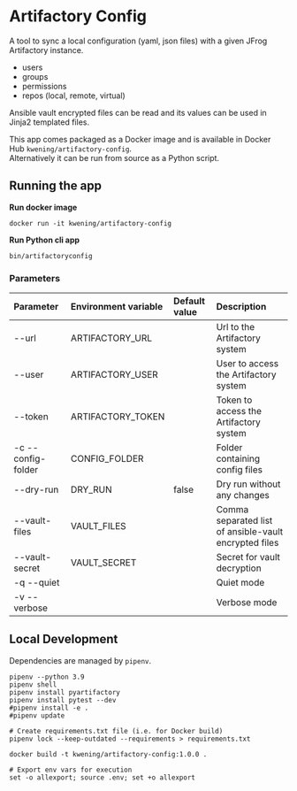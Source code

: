 # Artifactory Config

A tool to sync a local configuration (yaml, json files) with a given JFrog
Artifactory instance.

* users
* groups
* permissions
* repos (local, remote, virtual)

Ansible vault encrypted files can be read and its values can be used in Jinja2 templated files.

This app comes packaged as a Docker image and is available in Docker Hub `kwening/artifactory-config`.   
Alternatively it can be run from source as a Python script.

## Running the app

**Run docker image**

```shell
docker run -it kwening/artifactory-config
```

**Run Python cli app**

```shell
bin/artifactoryconfig
```

### Parameters

| Parameter | Environment variable | Default value | Description |
| :--- | :--- | :--- | :--- |
| --url | ARTIFACTORY_URL | | Url to the Artifactory system |
| --user | ARTIFACTORY_USER | | User to access the Artifactory system |
| --token | ARTIFACTORY_TOKEN | | Token to access the Artifactory system |
| -c --config-folder | CONFIG_FOLDER | | Folder containing config files |
| --dry-run | DRY_RUN | false | Dry run without any changes |
| --vault-files | VAULT_FILES | | Comma separated list of ansible-vault encrypted files |
| --vault-secret | VAULT_SECRET | | Secret for vault decryption |
| -q --quiet |  | | Quiet mode |
| -v --verbose |  | | Verbose mode |

## Local Development

Dependencies are managed by `pipenv`.

```shell
pipenv --python 3.9
pipenv shell
pipenv install pyartifactory
pipenv install pytest --dev
#pipenv install -e .
#pipenv update

# Create requirements.txt file (i.e. for Docker build)
pipenv lock --keep-outdated --requirements > requirements.txt

docker build -t kwening/artifactory-config:1.0.0 .
```

```shell
# Export env vars for execution
set -o allexport; source .env; set +o allexport
```
